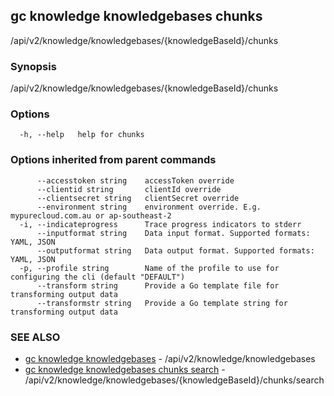 ## gc knowledge knowledgebases chunks

/api/v2/knowledge/knowledgebases/{knowledgeBaseId}/chunks

### Synopsis

/api/v2/knowledge/knowledgebases/{knowledgeBaseId}/chunks

### Options

```
  -h, --help   help for chunks
```

### Options inherited from parent commands

```
      --accesstoken string    accessToken override
      --clientid string       clientId override
      --clientsecret string   clientSecret override
      --environment string    environment override. E.g. mypurecloud.com.au or ap-southeast-2
  -i, --indicateprogress      Trace progress indicators to stderr
      --inputformat string    Data input format. Supported formats: YAML, JSON
      --outputformat string   Data output format. Supported formats: YAML, JSON
  -p, --profile string        Name of the profile to use for configuring the cli (default "DEFAULT")
      --transform string      Provide a Go template file for transforming output data
      --transformstr string   Provide a Go template string for transforming output data
```

### SEE ALSO

* [gc knowledge knowledgebases](gc_knowledge_knowledgebases.html)	 - /api/v2/knowledge/knowledgebases
* [gc knowledge knowledgebases chunks search](gc_knowledge_knowledgebases_chunks_search.html)	 - /api/v2/knowledge/knowledgebases/{knowledgeBaseId}/chunks/search


